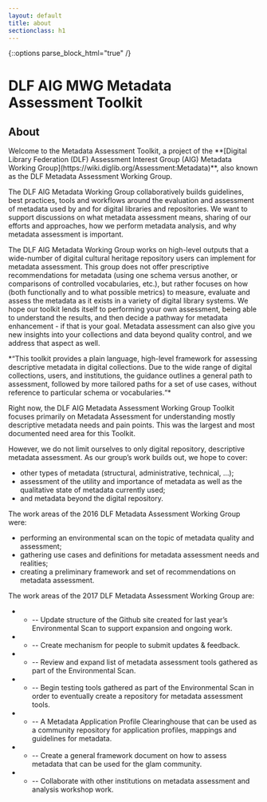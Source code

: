 ```yaml
---
layout: default
title: about
sectionclass: h1
---
```

{::options parse_block_html="true" /}

<h1>DLF AIG MWG Metadata Assessment Toolkit</h1>
<div type="content">
<h2>About</h2>

   <p>Welcome to the Metadata Assessment Toolkit, a project of the **[Digital Library Federation (DLF) Assessment Interest Group (AIG) Metadata Working Group](https://wiki.diglib.org/Assessment:Metadata)**, also known as the DLF Metadata Assessment Working Group.</p>

   <p>The DLF AIG Metadata Working Group collaboratively builds guidelines, best practices, tools and workflows around the evaluation and assessment of metadata used by and for digital libraries and repositories. We want to support discussions on what metadata assessment means, sharing of our efforts and approaches, how we perform metadata analysis, and why metadata assessment is important.</p>

   <p>The DLF AIG Metadata Working Group works on high-level outputs that a wide-number of digital cultural heritage repository users can implement for metadata assessment. This group does not offer prescriptive recommendations for metadata (using one schema versus another, or comparisons of controlled vocabularies, etc.), but rather focuses on how (both functionally and to what possible metrics) to measure, evaluate and assess the metadata as it exists in a variety of digital library systems. We hope our toolkit lends itself to performing your own assessment, being able to understand the results, and then decide a pathway for metadata enhancement - if that is your goal. Metadata assessment can also give you new insights into your collections and data beyond quality control, and we address that aspect as well.</p>

   <p>*“This toolkit provides a plain language, high-level framework for assessing descriptive metadata in digital collections. Due to the wide range of digital collections, users, and institutions, the guidance outlines a general path to assessment, followed by more tailored paths for a set of use cases, without reference to particular schema or vocabularies.“*</p>

   <p>Right now, the DLF AIG Metadata Assessment Working Group Toolkit focuses primarily on Metadata Assessment for understanding mostly descriptive metadata needs and pain points. This was the largest and most documented need area for this Toolkit.</p>

   <p>However, we do not limit ourselves to only digital repository, descriptive metadata assessment. As our group’s work builds out, we hope to cover:</p>

   <ul>    
   <li>other types of metadata (structural, administrative, technical, …);</li>
   <li>assessment of the utility and importance of metadata as well as the qualitative state of metadata currently used;</li>
   <li>and metadata beyond the digital repository.</li>
   </ul>

   <p>The work areas of the 2016 DLF Metadata Assessment Working Group were:</p>

   <ul>     
   <li>performing an environmental scan on the topic of metadata quality and assessment;</li>
   <li>gathering use cases and definitions for metadata assessment needs and realities;</li>
   <li>creating a preliminary framework and set of recommendations on metadata assessment.</li>
   </ul>

   <p>The work areas of the 2017 DLF Metadata Assessment Working Group are:</p>

- - --  Update structure of the Github site created for last year’s Environmental Scan to support expansion and ongoing work.
- - --  Create mechanism for people to submit updates & feedback.
- - --  Review and expand list of metadata assessment tools gathered as part of the Environmental Scan. 
- - --  Begin testing tools gathered as part of the Environmental Scan in order to eventually create a repository for metadata assessment tools.
- - --  A Metadata Application Profile Clearinghouse that can be used as a community repository for application profiles, mappings and guidelines for metadata.
- - --  Create a general framework document on how to assess metadata that can be used for the glam community.
- - --  Collaborate with other institutions on metadata assessment and analysis workshop work.

</div>
